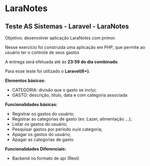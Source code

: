 # LaraNotes
## Teste AS Sistemas - Laravel - LaraNotes

Objetivo: desenvolver aplicação LaraNotes com primor.

Nesse exercício foi construida uma aplicação em PHP, que permite ao usuário ter o controle de seus gastos 

A entrega será efetuada até às **23:59 do dia combinado**.

Para esse teste foi utilizado o **Laravel(6+)**.

**Elementos básicos:**
- CATEGORIA: divisão que o gasto se inclui;
- GASTO: descrição, título, data e com categoria associada

**Funcionalidades básicas:**
- Registrar os gastos do usuário;
- Registrar as categorias de gasto (ex: Lazer, alimentação ...);
- Listar os gastos do usuário;
- Pesquisar gastos por período ou/e categoria;
- Apagar os gastos do usuário;
- Apagar as categorias de gasto

**Funcionalidades Diferenciais:**
- Backend no formato de api (Rest)
